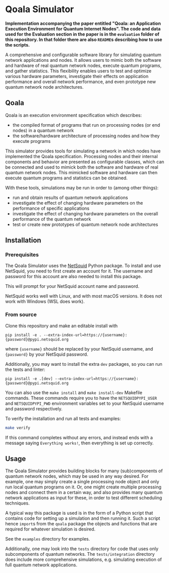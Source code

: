 # Qoala Simulator
**Implementation accompanying the paper entitled "Qoala: an Application Execution Environment for Quantum Internet Nodes".
The code and data used for the Evaluation section in the paper is in the `evaluation` folder of this repository.
In that folder there are also `README`s describing how to use the scripts.**


A comprehensive and configurable software library for simulating quantum network applications and nodes. It allows users to mimic both the software and hardware of real quantum network nodes, execute quantum programs, and gather statistics. This flexibility enables users to test and optimize various hardware parameters, investigate their effects on application performance and overall network performance, and even prototype new quantum network node architectures.


## Qoala
Qoala is an execution environment specification which describes:
- the compiled format of programs that run on processing nodes (or end nodes) in a quantum network
- the software/hardware architecture of processing nodes and how they execute programs

This simulator provides tools for simulating a network in which nodes have implemented the Qoala specification.
Processing nodes and their internal components and behavior are presented as configurable classes, which can be
connected and used to mimick both the software and hardware of real quantum network nodes. This mimicked software
and hardware can then execute quantum programs and statistics can be obtained.

With these tools, simulations may be run in order to (among other things):
- run and obtain results of quantum network applications
- investigate the effect of changing hardware parameters on the performance of specific applications
- investigate the effect of changing hardware parameters on the overall performance of the quantum network
- test or create new prototypes of quantum network node architectures


## Installation

### Prerequisites
The Qoala Simulator uses the [NetSquid](https://netsquid.org/) Python package.
To install and use NetSquid, you need to first create an account for it.
The username and password for this account are also needed to install this package.

This will prompt for your NetSquid account name and password.

NetSquid works well with Linux, and with most macOS versions. It does not work with Windows (WSL does work).

### From source
Clone this repository and make an editable install with

```
pip install -e . --extra-index-url=https://{username}:{password}@pypi.netsquid.org
```
where `{username}` should be replaced by your NetSquid username, and `{password}` by your NetSquid password.

Additionally, you may want to install the extra `dev` packages, so you can run the tests and linter:

```
pip install -e .[dev] --extra-index-url=https://{username}:{password}@pypi.netsquid.org
```

You can also use the `make install` and `make install-dev` Makefile commands.
These commands require you to have the `NETSQUIDPYPI_USER` and
`NETSQUIDPYPI_PWD` environment variables set to your NetSquid username and password respectively.

To verify the installation and run all tests and examples:
```sh
make verify
```

If this command completes without any errors, and instead ends with a message saying `Everything works!`, then everything is set up correctly.

## Usage
The Qoala Simulator provides building blocks for many (sub)components of quantum network nodes, which may be used in any way desired.
For example, one may simply create a single processing node object and only run local quantum programs on it.
Or, one might create multiple processing nodes and connect them in a certain way, and also provides many quantum network applications as input
for these, in order to test different scheduling techniques.

A typical way this package is used is in the form of a Python script that contains code for setting up a simulation and then running it.
Such a script hence `import`s from the `qoala` package the objects and functions that are required for whatever simulation is desired.

See the `examples` directory for examples.

Additionally, one may look into the `tests` directory for code that uses only subcomponents of quantum networks.
The `tests/integration` directory does include more comprehensive simulations, e.g. simulating execution of full quantum network applications.
